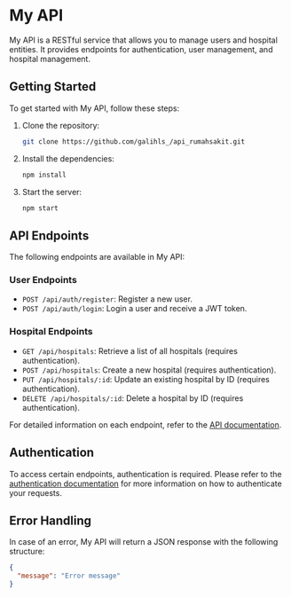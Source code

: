 # My API

My API is a RESTful service that allows you to manage users and hospital entities. It provides endpoints for authentication, user management, and hospital management.

## Getting Started

To get started with My API, follow these steps:

1. Clone the repository:

   ```sh
   git clone https://github.com/galihls_/api_rumahsakit.git
   ```

2. Install the dependencies:

   ```sh
   npm install
   ```

3. Start the server:
   ```sh
   npm start
   ```

## API Endpoints

The following endpoints are available in My API:

### User Endpoints

- `POST /api/auth/register`: Register a new user.
- `POST /api/auth/login`: Login a user and receive a JWT token.

### Hospital Endpoints

- `GET /api/hospitals`: Retrieve a list of all hospitals (requires authentication).
- `POST /api/hospitals`: Create a new hospital (requires authentication).
- `PUT /api/hospitals/:id`: Update an existing hospital by ID (requires authentication).
- `DELETE /api/hospitals/:id`: Delete a hospital by ID (requires authentication).

For detailed information on each endpoint, refer to the [API documentation](/docs/api.md).

## Authentication

To access certain endpoints, authentication is required. Please refer to the [authentication documentation](/docs/authentication.md) for more information on how to authenticate your requests.

## Error Handling

In case of an error, My API will return a JSON response with the following structure:

```json
{
  "message": "Error message"
}
```
